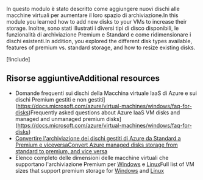 <span data-ttu-id="890e9-101">In questo modulo è stato descritto come aggiungere nuovi dischi alle macchine virtuali per aumentare il loro spazio di archiviazione.</span><span class="sxs-lookup"><span data-stu-id="890e9-101">In this module you learned how to add new disks to your VMs to increase their storage.</span></span> <span data-ttu-id="890e9-102">Inoltre, sono stati illustrati i diversi tipi di disco disponibili, le funzionalità di archiviazione Premium e Standard e come ridimensionare i dischi esistenti.</span><span class="sxs-lookup"><span data-stu-id="890e9-102">In addition, you explored the different disk types available, features of premium vs. standard storage, and how to resize existing disks.</span></span>

[!include[](../../../includes/azure-sandbox-cleanup.md)]

## <a name="additional-resources"></a><span data-ttu-id="890e9-103">Risorse aggiuntive</span><span class="sxs-lookup"><span data-stu-id="890e9-103">Additional resources</span></span>

- <span data-ttu-id="890e9-104">Domande frequenti sui dischi della Macchina virtuale IaaS di Azure e sui dischi Premium gestiti e non gestiti](https://docs.microsoft.com/azure/virtual-machines/windows/faq-for-disks)</span><span class="sxs-lookup"><span data-stu-id="890e9-104">Frequently asked questions about Azure IaaS VM disks and managed and unmanaged premium disks](https://docs.microsoft.com/azure/virtual-machines/windows/faq-for-disks)</span></span>
- [<span data-ttu-id="890e9-105">Convertire l'archiviazione dei dischi gestiti di Azure da Standard a Premium e viceversa</span><span class="sxs-lookup"><span data-stu-id="890e9-105">Convert Azure managed disks storage from standard to premium, and vice versa</span></span>](https://docs.microsoft.com/azure/virtual-machines/linux/convert-disk-storage)
- <span data-ttu-id="890e9-106">Elenco completo delle dimensioni delle macchine virtuali che supportano l'archiviazione Premium per [Windows](https://docs.microsoft.com/azure/virtual-machines/windows/sizes) e [Linux](https://docs.microsoft.com/azure/virtual-machines/linux/sizes)</span><span class="sxs-lookup"><span data-stu-id="890e9-106">Full list of VM sizes that support premium storage for [Windows](https://docs.microsoft.com/azure/virtual-machines/windows/sizes) and [Linux](https://docs.microsoft.com/azure/virtual-machines/linux/sizes)</span></span>
